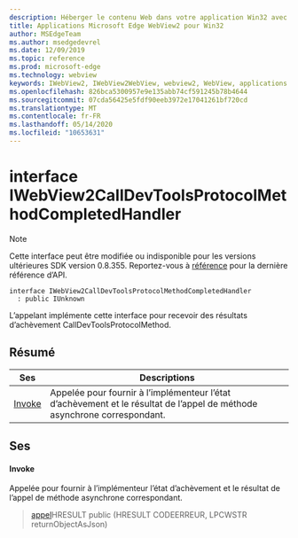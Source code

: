 ```yaml
---
description: Héberger le contenu Web dans votre application Win32 avec le contrôle Microsoft Edge WebView2
title: Applications Microsoft Edge WebView2 pour Win32
author: MSEdgeTeam
ms.author: msedgedevrel
ms.date: 12/09/2019
ms.topic: reference
ms.prod: microsoft-edge
ms.technology: webview
keywords: IWebView2, IWebView2WebView, webview2, WebView, applications Win32, Win32, Edge
ms.openlocfilehash: 826bca5300957e9e135abb74cf591245b78b4644
ms.sourcegitcommit: 07cda56425e5fdf90eeb3972e17041261bf720cd
ms.translationtype: MT
ms.contentlocale: fr-FR
ms.lasthandoff: 05/14/2020
ms.locfileid: "10653631"
---
```

# interface IWebView2CallDevToolsProtocolMethodCompletedHandler 

> [!NOTE]
> Cette interface peut être modifiée ou indisponible pour les versions ultérieures SDK version 0.8.355. Reportez-vous à [référence](../../../webview2-api-reference.md) pour la dernière référence d’API.

```
interface IWebView2CallDevToolsProtocolMethodCompletedHandler
  : public IUnknown
```

L’appelant implémente cette interface pour recevoir des résultats d’achèvement CallDevToolsProtocolMethod.

## Résumé

 Ses                        | Descriptions
--------------------------------|---------------------------------------------
[Invoke](#invoke) | Appelée pour fournir à l’implémenteur l’état d’achèvement et le résultat de l’appel de méthode asynchrone correspondant.

## Ses

#### Invoke 

Appelée pour fournir à l’implémenteur l’état d’achèvement et le résultat de l’appel de méthode asynchrone correspondant.

> [appel](#invoke)HRESULT public (HRESULT CODEERREUR, LPCWSTR returnObjectAsJson)

